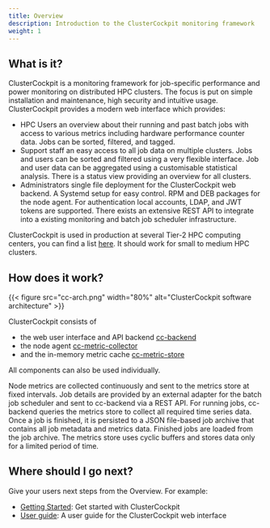 ```yaml
---
title: Overview
description: Introduction to the ClusterCockpit monitoring framework
weight: 1
---
```


## What is it?

ClusterCockpit is a monitoring framework for job-specific performance and power
monitoring on distributed HPC clusters. The focus is put on simple installation and
maintenance, high security and intuitive usage.
ClusterCockpit provides a modern web interface which provides:

* HPC Users an overview about their running and past batch jobs with access to various metrics including hardware performance counter data. Jobs can be sorted, filtered, and tagged.
* Support staff an easy access to all job data on multiple clusters. Jobs and users can be sorted and filtered using a very flexible interface. Job and user data can be aggregated using a customisable statistical analysis. There is a status view providing an overview for all clusters.
* Administrators single file deployment for the ClusterCockpit web backend. A Systemd setup for easy control. RPM and DEB packages for the node agent. For authentication local accounts, LDAP, and JWT tokens are supported. There exists an extensive REST API to integrate into a existing monitoring and batch job scheduler infrastructure.

ClusterCockpit is used in production at several Tier-2 HPC computing centers,
you can find a list [here](/testimonials). It should work for small to medium HPC clusters.

## How does it work?

{{< figure src="cc-arch.png"  width="80%" alt="ClusterCockpit software architecture" >}}

ClusterCockpit consists of

* the web user interface and API backend [cc-backend](https://github.com/ClusterCockpit/cc-backend)
* the node agent [cc-metric-collector](https://github.com/ClusterCockpit/cc-metric-collector)
* and the in-memory metric cache [cc-metric-store](https://github.com/ClusterCockpit/cc-metric-collector)

All components can also be used individually.

Node metrics are collected continuously and sent to the metrics store at
fixed intervals. Job details are provided by an external adapter for the
batch job scheduler and sent to cc-backend via a REST API. For running
jobs, cc-backend queries the metrics store to collect all required time
series data. Once a job is finished, it is persisted to a JSON file-based
job archive that contains all job metadata and metrics data. Finished jobs
are loaded from the job archive. The metrics store uses cyclic buffers and
stores data only for a limited period of time.

## Where should I go next?

Give your users next steps from the Overview. For example:

* [Getting Started](/docs/getting-started/): Get started with ClusterCockpit
* [User guide](/docs/webinterface/): A user guide for the ClusterCockpit web interface
